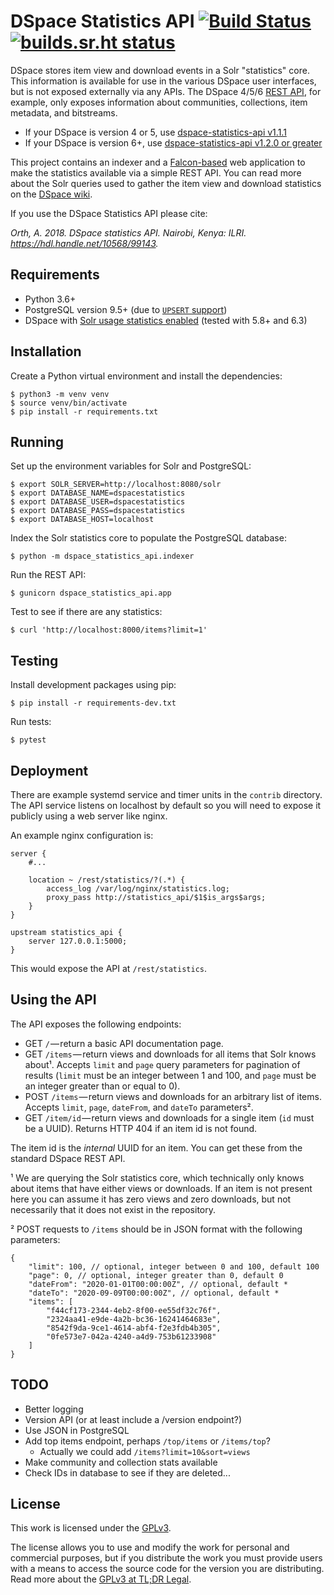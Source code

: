 # DSpace Statistics API [![Build Status](https://travis-ci.com/ilri/dspace-statistics-api.svg?branch=master)](https://travis-ci.org/ilri/dspace-statistics-api) [![builds.sr.ht status](https://builds.sr.ht/~alanorth/dspace-statistics-api.svg)](https://builds.sr.ht/~alanorth/dspace-statistics-api?)
DSpace stores item view and download events in a Solr "statistics" core. This information is available for use in the various DSpace user interfaces, but is not exposed externally via any APIs. The DSpace 4/5/6 [REST API](https://wiki.lyrasis.org/display/DSDOC5x/REST+API), for example, only exposes information about communities, collections, item metadata, and bitstreams.

- If your DSpace is version 4 or 5, use [dspace-statistics-api v1.1.1](https://github.com/ilri/dspace-statistics-api/releases/tag/v1.1.1)
- If your DSpace is version 6+, use [dspace-statistics-api v1.2.0 or greater](https://github.com/ilri/dspace-statistics-api/releases/tag/v1.2.0)

This project contains an indexer and a [Falcon-based](https://falcon.readthedocs.io/) web application to make the statistics available via a simple REST API. You can read more about the Solr queries used to gather the item view and download statistics on the [DSpace wiki](https://wiki.lyrasis.org/display/DSPACE/Solr).

If you use the DSpace Statistics API please cite:

*Orth, A. 2018. DSpace statistics API. Nairobi, Kenya: ILRI. https://hdl.handle.net/10568/99143.*

## Requirements

- Python 3.6+
- PostgreSQL version 9.5+ (due to [`UPSERT` support](https://wiki.postgresql.org/wiki/UPSERT))
- DSpace with [Solr usage statistics enabled](https://wiki.lyrasis.org/display/DSDOC5x/SOLR+Statistics) (tested with 5.8+ and 6.3)

## Installation
Create a Python virtual environment and install the dependencies:

    $ python3 -m venv venv
    $ source venv/bin/activate
    $ pip install -r requirements.txt

## Running

Set up the environment variables for Solr and PostgreSQL:

    $ export SOLR_SERVER=http://localhost:8080/solr
    $ export DATABASE_NAME=dspacestatistics
    $ export DATABASE_USER=dspacestatistics
    $ export DATABASE_PASS=dspacestatistics
    $ export DATABASE_HOST=localhost

Index the Solr statistics core to populate the PostgreSQL database:

    $ python -m dspace_statistics_api.indexer

Run the REST API:

    $ gunicorn dspace_statistics_api.app

Test to see if there are any statistics:

    $ curl 'http://localhost:8000/items?limit=1'

## Testing
Install development packages using pip:

    $ pip install -r requirements-dev.txt

Run tests:

    $ pytest

## Deployment
There are example systemd service and timer units in the `contrib` directory. The API service listens on localhost by default so you will need to expose it publicly using a web server like nginx.

An example nginx configuration is:

```
server {
    #...

    location ~ /rest/statistics/?(.*) {
        access_log /var/log/nginx/statistics.log;
        proxy_pass http://statistics_api/$1$is_args$args;
    }
}

upstream statistics_api {
    server 127.0.0.1:5000;
}
```

This would expose the API at `/rest/statistics`.

## Using the API
The API exposes the following endpoints:

  - GET `/` — return a basic API documentation page.
  - GET `/items` — return views and downloads for all items that Solr knows about¹. Accepts `limit` and `page` query parameters for pagination of results (`limit` must be an integer between 1 and 100, and `page` must be an integer greater than or equal to 0).
  - POST `/items` — return views and downloads for an arbitrary list of items. Accepts `limit`, `page`, `dateFrom`, and `dateTo` parameters².
  - GET `/item/id` — return views and downloads for a single item (`id` must be a UUID). Returns HTTP 404 if an item id is not found.

The item id is the *internal* UUID for an item. You can get these from the standard DSpace REST API.

¹ We are querying the Solr statistics core, which technically only knows about items that have either views or downloads. If an item is not present here you can assume it has zero views and zero downloads, but not necessarily that it does not exist in the repository.

² POST requests to `/items` should be in JSON format with the following parameters:

```
{
    "limit": 100, // optional, integer between 0 and 100, default 100
    "page": 0, // optional, integer greater than 0, default 0
    "dateFrom": "2020-01-01T00:00:00Z", // optional, default *
    "dateTo": "2020-09-09T00:00:00Z", // optional, default *
    "items": [
        "f44cf173-2344-4eb2-8f00-ee55df32c76f",
        "2324aa41-e9de-4a2b-bc36-16241464683e",
        "8542f9da-9ce1-4614-abf4-f2e3fdb4b305",
        "0fe573e7-042a-4240-a4d9-753b61233908"
    ]
}
```

## TODO

- Better logging
- Version API (or at least include a /version endpoint?)
- Use JSON in PostgreSQL
- Add top items endpoint, perhaps `/top/items` or `/items/top`?
  - Actually we could add `/items?limit=10&sort=views`
- Make community and collection stats available
- Check IDs in database to see if they are deleted...

## License
This work is licensed under the [GPLv3](https://www.gnu.org/licenses/gpl-3.0.en.html).

The license allows you to use and modify the work for personal and commercial purposes, but if you distribute the work you must provide users with a means to access the source code for the version you are distributing. Read more about the [GPLv3 at TL;DR Legal](https://tldrlegal.com/license/gnu-general-public-license-v3-(gpl-3)).
